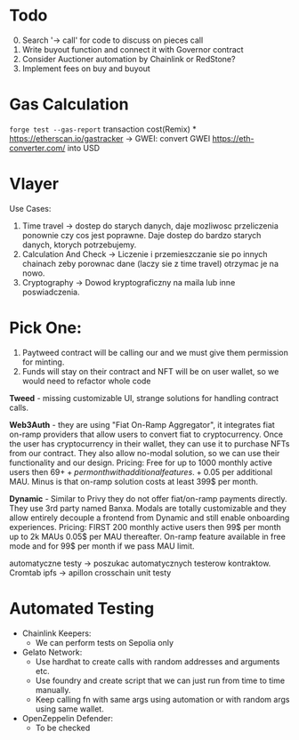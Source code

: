 # Todo

0. Search '-> call' for code to discuss on pieces call
1. Write buyout function and connect it with Governor contract
2. Consider Auctioner automation by Chainlink or RedStone?
3. Implement fees on buy and buyout

# Gas Calculation

`forge test --gas-report`
transaction cost(Remix) \* https://etherscan.io/gastracker -> GWEI: convert GWEI https://eth-converter.com/ into USD

# Vlayer

Use Cases:

1. Time travel -> dostep do starych danych, daje mozliwosc przeliczenia ponownie czy cos jest poprawne. Daje dostep do bardzo starych danych, ktorych potrzebujemy.
2. Calculation And Check -> Liczenie i przemieszczanie sie po innych chainach zeby porownac dane (laczy sie z time travel) otrzymac je na nowo.
3. Cryptography -> Dowod kryptograficzny na maila lub inne poswiadczenia.

# Pick One:

1. Paytweed contract will be calling our and we must give them permission for minting.
2. Funds will stay on their contract and NFT will be on user wallet, so we would need to refactor whole code

**Tweed** - missing customizable UI, strange solutions for handling contract calls.

**Web3Auth** - they are using "Fiat On-Ramp Aggregator", it integrates fiat on-ramp providers that allow users to convert fiat to cryptocurrency. Once the user has cryptocurrency in their wallet, they can use it to purchase NFTs from our contract. They also allow no-modal solution, so we can use their functionality and our design. Pricing: Free for up to 1000 monthly active users then 69$++ per month with additional features. +0.05$ per additional MAU. Minus is that on-ramp solution costs at least 399$ per month.

**Dynamic** - Similar to Privy they do not offer fiat/on-ramp payments directly. They use 3rd party named Banxa. Modals are totally customizable and they allow entirely decouple a frontend from Dynamic and still enable onboarding experiences. Pricing: FIRST 200 monthly active users then 99$ per month up to 2k MAUs 0.05$ per MAU thereafter. On-ramp feature available in free mode and for 99$ per month if we pass MAU limit.

automatyczne testy -> poszukac automatycznych testerow kontraktow. Cromtab
ipfs -> apillon
crosschain
unit testy

# Automated Testing

-   Chainlink Keepers:
    -   We can perform tests on Sepolia only
-   Gelato Network:
    -   Use hardhat to create calls with random addresses and arguments etc.
    -   Use foundry and create script that we can just run from time to time manually.
    -   Keep calling fn with same args using automation or with random args using same wallet.
-   OpenZeppelin Defender:
    -   To be checked
